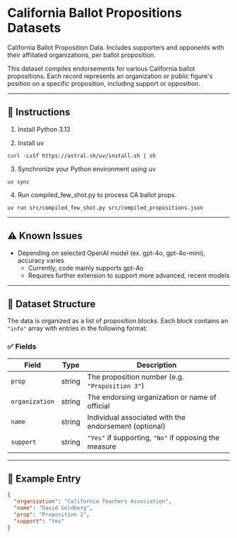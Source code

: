 # California Ballot Propositions Datasets
California Ballot Proposition Data. Includes supporters and opponents with their affiliated organizations, 
per ballot proposition.

This dataset compiles endorsements for various California ballot propositions.
Each record represents an organization or public figure's position on a specific proposition,
including support or opposition.

---

## 📝 Instructions

1. Install Python 3.13

2. Install uv
```shell
curl -LsSf https://astral.sh/uv/install.sh | sh
```

3. Synchronize your Python environment using uv
```shell
uv sync
```

4. Run compiled_few_shot.py to process CA ballot props.
```shell
uv run src/compiled_few_shot.py src/compiled_propositions.json
```

---

## ⚠️ Known Issues
+ Depending on selected OpenAI model (ex. gpt-4o, gpt-4o-mini), accuracy varies
  + Currently, code mainly supports gpt-4o
  + Requires further extension to support more advanced, recent models
  
---

## 📁 Dataset Structure

The data is organized as a list of proposition blocks. Each block contains an `"info"` array with entries in the following format:

### ✅ Fields

| Field         | Type   | Description                                             |
|---------------|--------|---------------------------------------------------------|
| `prop`        | string | The proposition number (e.g. `"Proposition 3"`)         |
| `organization` | string | The endorsing organization or name of official          |
| `name`        | string | Individual associated with the endorsement (optional)   |
| `support`     | string | `"Yes"` if supporting, `"No"` if opposing the measure   |

---

## 📌 Example Entry

```json
{
  "organization": "California Teachers Association",
  "name": "David Goldberg",
  "prop": "Proposition 2",
  "support": "Yes"
}
```

